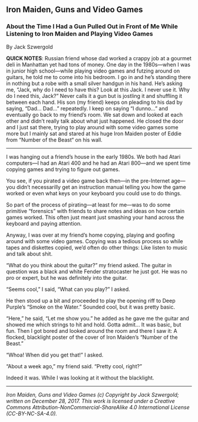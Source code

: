 ## Iron Maiden, Guns and Video Games
### About the Time I Had a Gun Pulled Out in Front of Me While Listening to Iron Maiden and Playing Video Games

By Jack Szwergold

**QUICK NOTES**: Russian friend whose dad worked a crappy job at a gourmet deli in Manhattan yet had tons of money. One day in the 1980s—when I was in junior high school—while playing video games and futzing around on guitars, he told me to come into his bedroom. I go in and he’s standing there in nothing but a robe with a small silver handgun in his hand. He’s asking me, “Jack, why do I need to have this? Look at this Jack. I never use it. Why do I need this, Jack?” Never calls it a gun but is jostling it and shuffling it between each hand. His son (my friend) keeps on pleading to his dad by saying, “Dad… Dad…” repeatedly. I keep on saying “I dunno…” and eventually go back to my friend’s room. We sat down and looked at each other and didn’t really talk about what just happened. He closed the door and I just sat there, trying to play around with some video games some more but I mainly sat and stared at his huge Iron Maiden poster of Eddie from “Number of the Beast“ on his wall.

***

I was hanging out a friend’s house in the early 1980s. We both had Atari computers—I had an Atari 400 and he had an Atari 800—and we spent time copying games and trying to figure out games.

You see, if you pirated a video game back then—in the pre-Internet age—you didn’t necessarilly get an instruction manual telling you how the game worked or even what keys on your keyboard you could use to do things.

So part of the process of pirating—at least for me—was to do some primitive “forensics” with friends to share notes and ideas on how certain games worked. This often just meant just smashing your hand across the keyboard and paying attention.

Anyway, I was over at my friend’s home copying, playing and goofing around with some video games. Copying was a tedious process so while tapes and diskettes copied, we’d often do other things: Like listen to music and talk about shit.

“What do you think about the guitar?” my friend asked. The guitar in question was a black and white Fender stratocaster he just got. He was no pro or expert, but he was definitely into the guitar.

“Seems cool,” I said, “What can you play?” I asked.

He then stood up a bit and proceeded to play the opening riff to Deep Purple’s “Smoke on the Water.” Sounded cool, but it was pretty basic.

“Here,” he said, “Let me show you.” he added as he gave me the guitar and showed me which strings to hit and hold. Gotta admit… It was basic, but fun. Then I got bored and looked around the room and there I saw it: A flocked, blacklight poster of the cover of Iron Maiden’s “Number of the Beast.”

“Whoa! When did you get that!” I asked.

“About a week ago,” my friend said. “Pretty cool, right?”

Indeed it was. While I was looking at it without the blacklight.

***

*Iron Maiden, Guns and Video Games (c) Copyright by Jack Szwergold; written on December 28, 2017. This work is licensed under a Creative Commons Attribution-NonCommercial-ShareAlike 4.0 International License (CC-BY-NC-SA-4.0).*
